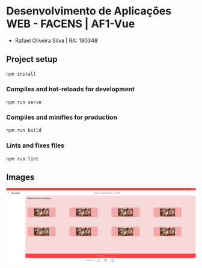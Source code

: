 # Desenvolvimento de Aplicações WEB - FACENS | AF1-Vue

- Rafael Oliveira Silva | RA: 190348

## Project setup

```
npm install
```

### Compiles and hot-reloads for development

```
npm run serve
```

### Compiles and minifies for production

```
npm run build
```

### Lints and fixes files

```
npm run lint
```

## Images

![Screenshot](Images/Main.png)

